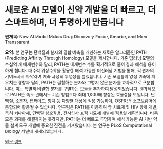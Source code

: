 # 새로운 AI 모델이 신약 개발을 더 빠르고, 더 스마트하며, 더 투명하게 만듭니다

**원제목:** New AI Model Makes Drug Discovery Faster, Smarter, and More Transparent

**요약:** 본 연구는 단백질과 분자의 결합 예측을 개선하는 새로운 알고리즘인 PATH (Predicting Affinity Through Homology) 모델을 제시합니다. 기존 딥러닝 모델의 수십억 개 매개변수와 달리, PATH는 매개변수 수를 획기적으로 줄여 결과 해석을 용이하게 합니다.  대수적 위상수학을 활용한 해석 가능한 머신러닝 기법을 통해, 각 원자의 기여도까지 파악하여 예측 과정의 투명성을 높였습니다. 기존 모델들이 양성 예측에 치우치는 경향과 달리, PATH는 결합하는 분자와 그렇지 않은 분자를 효과적으로 구분합니다.  이는 특별히 비결합 분자를 구별하는 모듈을 추가하여 달성되었습니다. 결과적으로 PATH는 속도 면에서도 기존 방법보다 최대 1,000배 향상된 효율성을 보입니다.  단백질, 소분자, 펩타이드, 항체 등 다양한 대상에 적용 가능하며,  OSPREY 소프트웨어에 통합되어 활용될 수 있습니다.  연구팀은 PATH를 이용하여 암 치료제 및 HIV 항체 개발, 특히 키나아제, 단백질 상호작용, 전사인자 표적 치료제 개발에 적용할 계획입니다.  비록 모든 과제를 해결하지는 못하지만, PATH는 더 빠르고 투명하며 해석 가능한 AI 기반 약물 설계 도구 개발에 중요한 진전을 가져왔습니다.  본 연구는 PLoS Computational Biology 저널에 게재되었습니다.

[원문 링크](https://medschool.duke.edu/news/new-ai-model-makes-drug-discovery-faster-smarter-and-more-transparent)
